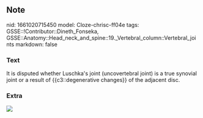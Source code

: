 ## Note
nid: 1661020715450
model: Cloze-chrisc-ff04e
tags: GSSE::!Contributor::Dineth_Fonseka, GSSE::Anatomy::Head_neck_and_spine::19._Vertebral_column::Vertebral_joints
markdown: false

### Text
It is disputed whether Luschka's joint (uncovertebral joint) is a true synovial joint or a result of {{c3::degenerative changes}} of the adjacent disc.

### Extra
<img src="paste-945a7b220d54a0373e9f4d3b246a43c00e958058.jpg">
